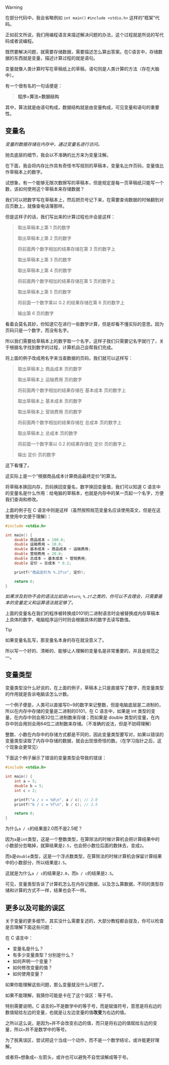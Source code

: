 > [!WARNING]
> 在部分代码中，我会省略例如 `int main()` `#include <stdio.h>` 这样的“框架”代码。

正如前文所说，我们用编程语言来描述解决问题的办法，这个过程就是所说的写代码或者说编程。

既然要解决问题，就需要存储数据，需要描述怎么算出答案。在C语言中，存储数据的东西就是变量，描述计算过程的就是语句。

变量就像人类计算时写在草稿纸上的草稿，语句则是人类计算的方法（存在大脑中）。

有一个很有名的一句话便是：

> **程序=算法+数据结构**

其中，算法就是由语句构成，数据结构就是由变量构成，可见变量和语句的重要性。

## 变量名

*变量的数据存储在内存中，通过变量名进行访问。*

抛去底层的细节，我会以不准确的比方来为变量注解。

在下面，我会将内存比作具有奇怪书写规则的草稿本，变量名比作页码，变量值比作草稿本上的数字。

试想象，有一个能够无限次数擦写的草稿本，但是规定是每一页草稿纸只能写一个数，该如何使用这个草稿本来存储数据？

我们可以把数字写在草稿本上，然后把页号记下来，在需要查询数据的时候翻到对应页数上，就像查电话簿那样。

但是这样子的话，我们写出来的计算过程也许会是这样：

> 取出草稿本上第 1 页的数字
> 
> 取出草稿本上第 2 页的数字
> 
> 将前面两个数字相加的结果存储在第 3 页的数字上
> 
> 取出草稿本上第 3 页的数字
> 
> 取出草稿本上第 4 页的数字
>
> 将前面两个数字相加的结果存储在第 5 页的数字上
> 
> 取出草稿本上第 5 页的数字
>
> 将前面一个数字乘以 0.2 的结果存储在第 6 页的数字上
> 
> 输出第 6 页的数字

看着会莫名其妙，你知道它在进行一些数学计算，但是却看不懂实际的意思。因为页码只是一个数字，而没有名字。

所以我们需要给草稿本上的数字取一个名字，这样子我们只需要记名字就行了，关于根据名字找到数字的过程，计算机自己会帮我们完成。

将上面的例子改成用名字来当查数据的页码，我们就可以这样写：

> 取出草稿本上 商品成本 页的数字
> 
> 取出草稿本上 运输费用 页的数字
> 
> 将前面两个数字相加的结果存储在 基本成本 页的数字上
> 
> 取出草稿本上 基本成本 页的数字
> 
> 取出草稿本上 营销费用 页的数字
>
> 将前面两个数字相加的结果存储在 总成本 页的数字上
> 
> 取出草稿本上 总成本 页的数字
>
> 将前面一个数字乘以 0.2 的结果存储在 定价 页的数字上
> 
> 输出 定价 页的数字

这下看懂了。

这实际上是一个“根据商品成本计算商品最终定价”的算法。

将草稿本换回内存，页码换回变量名，数字换回变量值，我们可以知道 C 语言中的变量名是什么作用：给电脑的草稿本，也就是内存中的某一页起一个名字，方便我们查询和修改。

上面的例子在 C 语言中则是这样（虽然按照规范变量名应该使用英文，但是在这里使用中文便于理解）：

```c
#include <stdio.h>

int main() {
    double 商品成本 = 100.0;
    double 运输费用 = 10.0;
    double 基本成本 = 商品成本 + 运输费用;
    double 营销费用 = 20.0;
    double 总成本 = 基本成本 + 营销费用;
    double 定价 = 总成本 * 0.2;

    printf("商品定价为 %.2f\n", 定价);

    return 0;
}
```

*如果涉及到你不会的语法比如说`return`, `%.2f`之类的，你可以不去理会，只需要基本的变量定义和运算语法就足够了。*

上面的变量名在我们的程序被转换成0101的二进制语言时会被替换成内存草稿本上具体的数字，电脑程序运行时则会根据具体的数字去读写数值。

> [!TIP]
> 如果变量名乱写，那变量名本身的存在就没意义了。
>
> 所以写一个好的、清晰的、能够让人理解的变量名是非常重要的，并且是规范之一。

## 变量类型

变量类型没什么好说的，在上面的例子，草稿本上只是直接写了数字，而变量类型的作用就是告诉电脑该怎么计数。

一个例子便是，人类可以直接写0~9的数字来记整数，但是电脑底层是二进制的，所以在内存中存储的变量是二进制的0101，在 C 语言中，如果是 int 类型的变量，在内存中则会用32位二进制数来存储；而如果是 double 类型的变量，在内存中则会用则会用64位二进制数来存储。（不准确的说法，但是不妨碍理解）

整数、小数在内存中的存储方式都是不同的，因此变量类型要写对，如果以错误的变量类型读取了内存中存储的数据，就会出现很奇怪的数。（在学习指针之后，这个现象会更常见）

下面这个例子展示了错误的变量类型会导致的错误：

```c
#include <stdio.h>

int main() {
    int a = 5;
    double b = 5;
    int c = 2;

    printf("a / c = %d\n", a / c); // 2.0
    printf("b / c = %f\n", b / c); // 2.5

    return 0;
}
```

为什么`a / c`的结果是2.0而不是2.5呢？

因为`a`是`int`类型，这是一个整数类型，在算除法的时候计算机会把计算结果中的小数部分忽略掉，就算结果是`2.5`，也会把小数位后面的数抹去，变成`2`。

而`b`是`double`类型，这是一个浮点数类型，在算除法的时候计算机会保留计算结果中的小数部分，所以结果是`2.5`。

这就是为什么`a / c`的结果是`2.0`，而`b / c`的结果是`2.5`。

可见，变量类型告诉了计算机怎么在内存记数据，以及怎么算数据，不同的类型存储和计算的方式不一样，结果也会不一样。

## 更多以及可能的误区

关于变量的更多细节，其实没什么需要复述的，大部分教程都会提及，你可以检查是否理解下面这些问题：

在 C 语言中：
- 变量名是什么？
- 有多少变量类型？分别是什么？
- 如何声明一个变量？
- 如何修改变量的值？
- 如何使用变量？

如果你能理解这些问题，那么变量就没什么问题了。

如果不能理解，我猜你可能是卡在了这个误区：等于号。

特别需要说明，C 语言的`=`不是数学中的等于号，而是赋值符号，意思是将右边的数值赋给左边的变量，也就是让左边变量的值**改变**为右边的值。

之所以这么说，是因为`=`并不会改变右边的值，而只是将右边的值赋给左边的变量，所以`=`并不是数学中的等号。

为了脱离误区，尝试把这个当成一个动作，而不是一个数学结论，或许能更好理解。

或者将`=`想象成`<-`左箭头，或许也可以避免不自觉误解成等于号。

